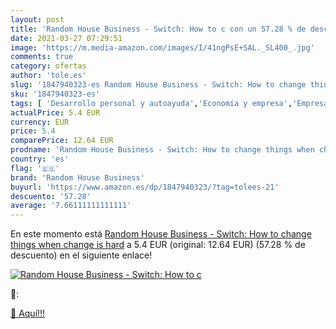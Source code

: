 ```yaml
---
layout: post
title: 'Random House Business - Switch: How to c con un 57.28 % de descuento'
date: 2021-03-27 07:29:51
image: 'https://m.media-amazon.com/images/I/41ngPsE+SAL._SL400_.jpg'
comments: true
category: ofertas
author: 'tole.es'
slug: '1847940323-es Random House Business - Switch: How to change things when...'
sku: '1847940323-es'
tags: [ 'Desarrollo personal y autoayuda','Economía y empresa','Empresa, estrategia y gestión','Libros','Salud, familia y desarrollo personal','random house business', ]
actualPrice: 5.4 EUR
currency: EUR
price: 5.4
comparePrice: 12.64 EUR
prodname: 'Random House Business - Switch: How to change things when change is hard'
country: 'es'
flag: '🇪🇸'
brand: 'Random House Business'
buyurl: 'https://www.amazon.es/dp/1847940323/?tag=tolees-21'
descuento: '57.28'
average: '7.66111111111111'
---
```


En este momento está [Random House Business - Switch: How to change things when change is hard](https://www.amazon.es/dp/1847940323/?tag=tolees-21) a 5.4 EUR (original: 12.64 EUR) (57.28 %  de descuento) en el siguiente enlace!

[![Random House Business - Switch: How to c](https://m.media-amazon.com/images/I/41ngPsE+SAL._SL400_.jpg)](https://www.amazon.es/dp/1847940323/?tag=tolees-21)

🔎:


[🛒 Aquí!!!](https://www.amazon.es/dp/1847940323/?tag=tolees-21)

